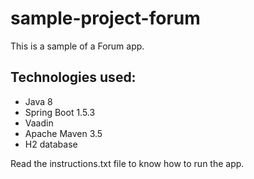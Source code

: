 # sample-project-forum

This is a sample of a Forum app.

## Technologies used:
* Java 8
* Spring Boot 1.5.3
* Vaadin 
* Apache Maven 3.5
* H2 database 

Read the instructions.txt file to know how to run the app.
